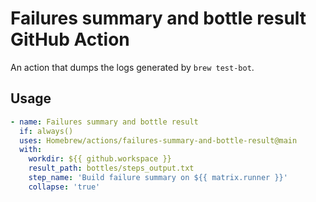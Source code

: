 # Failures summary and bottle result GitHub Action

An action that dumps the logs generated by `brew test-bot`.

## Usage

```yaml
- name: Failures summary and bottle result
  if: always()
  uses: Homebrew/actions/failures-summary-and-bottle-result@main
  with:
    workdir: ${{ github.workspace }}
    result_path: bottles/steps_output.txt
    step_name: 'Build failure summary on ${{ matrix.runner }}'
    collapse: 'true'
```
